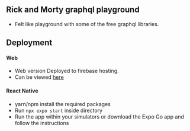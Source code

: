 ## Rick and Morty graphql playground
- Felt like playground with some of the free graphql libraries. 

## Deployment
#### Web 
- Web version Deployed to firebase hosting. 
- Can be viewed [here](https://thoash-rick-morty.firebaseapp.com/)

#### React Native
- yarn/npm install the required packages
- Run `npx expo start` inside directory
- Run the app within your simulators or download the Expo Go app and follow the instructions
